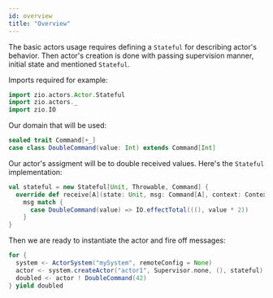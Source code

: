 ```yaml
---
id: overview
title: "Overview"
---
```


The basic actors usage requires defining a `Stateful` for describing actor's behavior.
Then actor's creation is done with passing supervision manner, initial state and mentioned `Stateful`.

Imports required for example:

```scala mdoc:silent
import zio.actors.Actor.Stateful
import zio.actors._
import zio.IO
```

Our domain that will be used:

```scala mdoc:silent
sealed trait Command[+_]
case class DoubleCommand(value: Int) extends Command[Int]
```

Our actor's assigment will be to double received values. Here's the `Stateful` implementation:

```scala mdoc:silent
val stateful = new Stateful[Unit, Throwable, Command] {
  override def receive[A](state: Unit, msg: Command[A], context: Context): IO[Throwable, (Unit, A)] =
    msg match {
      case DoubleCommand(value) => IO.effectTotal(((), value * 2))
    }
}
```

Then we are ready to instantiate the actor and fire off messages:

```scala mdoc:silent
for {
  system <- ActorSystem("mySystem", remoteConfig = None)
  actor <- system.createActor("actor1", Supervisor.none, (), stateful)
  doubled <- actor ! DoubleCommand(42)
} yield doubled
```
